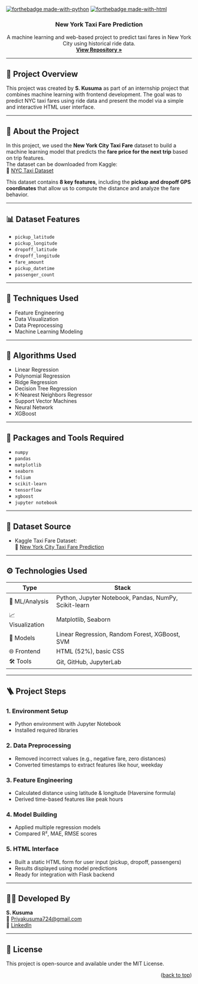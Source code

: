 <div id="top"></div>

[![forthebadge made-with-python](http://ForTheBadge.com/images/badges/made-with-python.svg)](https://www.python.org/)
[![forthebadge made-with-html](https://ForTheBadge.com/images/badges/made-with-html.svg)](https://developer.mozilla.org/en-US/docs/Web/HTML)

<h3 align="center">New York Taxi Fare Prediction</h3>

  <p align="center">
    A machine learning and web-based project to predict taxi fares in New York City using historical ride data.
    <br />
    <a href="https://github.com/Kusuma71/NewYorkTaxiFarePrediction"><strong>View Repository »</strong></a>
  </p>

---

## 🧠 Project Overview

This project was created by <b>S. Kusuma</b> as part of an internship project that combines machine learning with frontend development. The goal was to predict NYC taxi fares using ride data and present the model via a simple and interactive HTML user interface.

---

## 📌 About the Project

In this project, we used the **New York City Taxi Fare** dataset to build a machine learning model that predicts the **fare price for the next trip** based on trip features.  
The dataset can be downloaded from Kaggle:  
🔗 [NYC Taxi Dataset](https://www.kaggle.com/kentonnlp/2014-new-york-city-taxi-trips)

This dataset contains **8 key features**, including the **pickup and dropoff GPS coordinates** that allow us to compute the distance and analyze the fare behavior.

---

## 📊 Dataset Features

- `pickup_latitude`  
- `pickup_longitude`  
- `dropoff_latitude`  
- `dropoff_longitude`  
- `fare_amount`  
- `pickup_datetime`  
- `passenger_count`  

---

## 🔧 Techniques Used

- Feature Engineering  
- Data Visualization  
- Data Preprocessing  
- Machine Learning Modeling  

---

## 🤖 Algorithms Used

- Linear Regression  
- Polynomial Regression  
- Ridge Regression  
- Decision Tree Regression  
- K-Nearest Neighbors Regressor  
- Support Vector Machines  
- Neural Network  
- XGBoost  

---

## 🧰 Packages and Tools Required

- `numpy`  
- `pandas`  
- `matplotlib`  
- `seaborn`  
- `folium`  
- `scikit-learn`  
- `tensorflow`  
- `xgboost`  
- `jupyter notebook`  

---

## 📁 Dataset Source

- Kaggle Taxi Fare Dataset:  
🔗 [New York City Taxi Fare Prediction](https://www.kaggle.com/c/new-york-city-taxi-fare-prediction/data)

---

## ⚙️ Technologies Used

| Type | Stack |
|------|-------|
| 🔢 ML/Analysis | Python, Jupyter Notebook, Pandas, NumPy, Scikit-learn |
| 📈 Visualization | Matplotlib, Seaborn |
| 🧠 Models | Linear Regression, Random Forest, XGBoost, SVM |
| 🌐 Frontend | HTML (52%), basic CSS |
| 🛠️ Tools | Git, GitHub, JupyterLab |

---

## 🪜 Project Steps

### 1. Environment Setup
- Python environment with Jupyter Notebook
- Installed required libraries

### 2. Data Preprocessing
- Removed incorrect values (e.g., negative fare, zero distances)
- Converted timestamps to extract features like hour, weekday

### 3. Feature Engineering
- Calculated distance using latitude & longitude (Haversine formula)
- Derived time-based features like peak hours

### 4. Model Building
- Applied multiple regression models
- Compared R², MAE, RMSE scores

### 5. HTML Interface
- Built a static HTML form for user input (pickup, dropoff, passengers)
- Results displayed using model predictions
- Ready for integration with Flask backend

---

## 🙋‍♀️ Developed By

**S. Kusuma**  
📧 [Priyakusuma724@gmail.com](mailto:Priyakusuma724@gmail.com)  
🔗 [LinkedIn](https://www.linkedin.com/in/s-kusuma-122180203)

---

## 📄 License

This project is open-source and available under the MIT License.

<p align="right">(<a href="#top">back to top</a>)</p>
